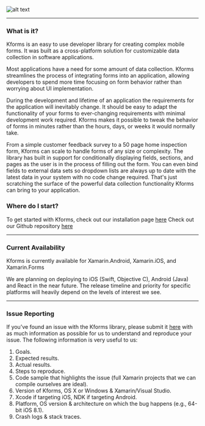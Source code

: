 ![alt text][logo]

[logo]: ../images/Kforms3.png
___
### **What is it?**

Kforms is an easy to use developer library for creating complex mobile forms. It was built as a cross-platform solution for customizable data collection in software applications.

Most applications have a need for some amount of data collection.
Kforms streamlines the process of integrating forms into an application, allowing developers to spend more time focusing on form behavior rather than worrying about UI implementation. 

During the development and lifetime of an application the requirements for the application will inevitably change. It should be easy to adapt the functionality of your forms to ever-changing requirements with minimal development work required. Kforms makes it possible to tweak the behavior of forms in minutes rather than the hours, days, or weeks it would normally take. 

From a simple customer feedback survey to a 50 page home inspection form, Kforms can scale to handle forms of any size or complexity. The library has built in support for conditionally displaying fields, sections, and pages as the user is in the process of filling out the form. You can even bind fields to external data sets so dropdown lists are always up to date with the latest data in your system with no code change required. That's just scratching the surface of the powerful data collection functionality Kforms can bring to your application.

### **Where do I start?**

To get started with Kforms, check out our installation page [here](xref:InstallationPage)
Check out our Github repository [here](https://github.com/KordataSoftware/KForms)

___

### **Current Availability**

Kforms is currently available for Xamarin.Android, Xamarin.iOS, and Xamarin.Forms

We are planning on deploying to iOS (Swift, Objective C), Android (Java) and React in the near future. The release timeline and priority for specific platforms will heavily depend on the levels of interest we see.

___

### **Issue Reporting**

If you’ve found an issue with the Kforms library, please submit it [here](https://github.com/KordataSoftware/KForms/issues/new) with as much information as possible for us to understand and reproduce your issue. The following information is very useful to us:

1. Goals.
2. Expected results.
3. Actual results.
4. Steps to reproduce.
5. Code sample that highlights the issue (full Xamarin projects that we can compile ourselves are ideal).
6. Version of Kforms, OS X or Windows & Xamarin/Visual Studio.
7. Xcode if targeting iOS, NDK if targeting Android.
8. Platform, OS version & architecture on which the bug happens (e.g., 64-bit iOS 8.1).
9. Crash logs & stack traces.
